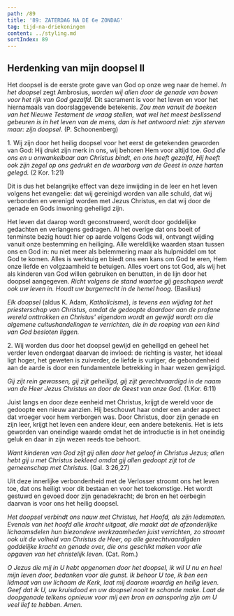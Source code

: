 ```yaml
---
path: /89
title: '89: ZATERDAG NA DE 6e ZONDAG'
tag: tijd-na-driekoningen
content: ../styling.md
sortIndex: 89
---
```


## Herdenking van mijn doopsel II

Het doopsel is de eerste grote gave van God op onze weg naar de hemel. _In het doopsel_ zegt Ambrosius, _worden wij allen door de genade van boven voor het rijk van God gezalfd._ Dit sacrament is voor het leven en voor het hiernamaals van doorslaggevende betekenis. _Zou men vanuit de boeken van het Nieuwe Testament de vraag stellen, wat wel het meest beslissend gebeuren is in het leven van de mens, dan is het antwoord niet: zijn sterven maar: zijn doopsel._ (P. Schoonenberg)

1\. Wij zijn door het heilig doopsel voor het eerst de getekenden geworden van God: Hij drukt zijn merk in ons, wij behoren Hem voor altijd toe. _God die ons en u onwankelbaar aan Christus bindt, en ons heeft gezalfd, Hij heeft ook zijn zegel op ons gedrukt en de waarborg van de Geest in onze harten gelegd._ (2 Kor. 1:21)

Dit is dus het belangrijke effect van deze inwijding in de leer en het leven volgens het evangelie: dat wij gereinigd worden van alle schuld, dat wij verbonden en verenigd worden met Jezus Christus, en dat wij door de genade en Gods inwoning geheiligd zijn.

Het leven dat daarop wordt geconstrueerd, wordt door goddelijke gedachten en verlangens gedragen. Al het overige dat ons boeit of tenminste bezig houdt hier op aarde volgens Gods wil, ontvangt wijding vanuit onze bestemming en heiliging. Alle wereldlijke waarden staan tussen ons en God in: nu niet meer als belemmering maar als hulpmiddel om tot God te komen. Alles is werktuig en biedt ons een kans om God te eren, Hem onze liefde en volgzaamheid te betuigen. Alles voert ons tot God, als wij het als kinderen van God willen gebruiken en benutten, in de lijn door het doopsel aangegeven. _Richt volgens de stand waartoe gij geschapen werdt ook uw leven in. Houdt uw burgerrecht in de hemel hoog._ (Basilius)

_Elk doopsel_ (aldus K. Adam, _Katholicisme_), _is tevens een wijding tot het priesterschap van Christus, omdat de gedoopte daardoor aan de profane wereld onttrokken en Christus' eigendom wordt en gewijd wordt om die algemene cultushandelingen te verrichten, die in de roeping van een kind van God besloten liggen._

2\. Wij worden dus door het doopsel gewijd en geheiligd en geheel het verder leven ondergaat daarvan de invloed: de richting is vaster, het ideaal ligt hoger, het geweten is zuiverder, de liefde is vuriger, de gebondenheid aan de aarde is door een fundamentele betrekking in haar wezen gewijzigd.

_Gij zijt rein gewassen, gij zijt geheiligd, gij zijt gerechtvaardigd in de naam van de Heer Jezus Christus en door de Geest van onze God._ (1.Kor. 6:11)

Juist langs en door deze eenheid met Christus, krijgt de wereld voor de gedoopte een nieuw aanzien. Hij beschouwt haar onder een ander aspect dat vroeger voor hem verborgen was. Door Christus, door zijn genade en zijn leer, krijgt het leven een andere kleur, een andere betekenis. Het is iets geworden van oneindige waarde omdat het de introductie is in het oneindig geluk en daar in zijn wezen reeds toe behoort.

_Want kinderen van God zijt gij allen door het geloof in Christus Jezus; allen hebt gij u met Christus bekleed omdat gij allen gedoopt zijt tot de gemeenschap met Christus._ (Gal. 3:26,27)

Uit deze innerlijke verbondenheid met de Verlosser stroomt ons het leven toe, dat ons heiligt voor dit bestaan en voor het toekomstige. Het wordt gestuwd en gevoed door zijn genadekracht; de bron en het oerbegin daarvan is voor ons het heilig doopsel.

_Het doopsel verbindt ons nauw met Christus, het Hoofd, als zijn ledematen. Evenals van het hoofd alle kracht uitgaat, die maakt dat de afzonderlijke lichaamsdelen hun biezondere werkzaamheden juist verrichten, zo stroomt ook uit de volheid van Christus de Heer, op alle gerechtvaardigden goddelijke kracht en genade over, die ons geschikt maken voor alle opgaven van het christelijk leven._ (Cat. Rom.)

_O Jezus die mij in U hebt opgenomen door het doopsel, ik wil U nu en heel mijn leven door, bedanken voor die gunst. Ik behoor U toe, ik ben een lidmaat van uw lichaam de Kerk, laat mij daarom waardig en heilig leven. Geef dat ik U, uw kruisdood en uw doopsel nooit te schande make. Laat de doopgenade telkens opnieuw voor mij een bron en aansporing zijn om U veel lief te hebben. Amen._
